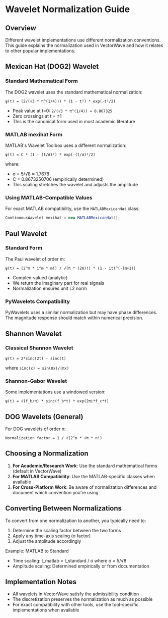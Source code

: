 # Wavelet Normalization Guide

## Overview

Different wavelet implementations use different normalization conventions. This guide explains the normalization used in VectorWave and how it relates to other popular implementations.

## Mexican Hat (DOG2) Wavelet

### Standard Mathematical Form
The DOG2 wavelet uses the standard mathematical normalization:
```
ψ(t) = (2/(√3 * π^(1/4))) * (1 - t²) * exp(-t²/2)
```
- Peak value at t=0: `2/(√3 * π^(1/4)) ≈ 0.867325`
- Zero crossings at t = ±1
- This is the canonical form used in most academic literature

### MATLAB mexihat Form
MATLAB's Wavelet Toolbox uses a different normalization:
```
ψ(t) = C * (1 - (t/σ)²) * exp(-(t/σ)²/2)
```
where:
- σ = 5/√8 ≈ 1.7678
- C = 0.8673250706 (empirically determined)
- This scaling stretches the wavelet and adjusts the amplitude

### Using MATLAB-Compatible Values
For exact MATLAB compatibility, use the `MATLABMexicanHat` class:
```java
ContinuousWavelet mexihat = new MATLABMexicanHat();
```

## Paul Wavelet

### Standard Form
The Paul wavelet of order m:
```
ψ(t) = (2^m * i^m * m!) / √(π * (2m)!) * (1 - it)^(-(m+1))
```
- Complex-valued (analytic)
- We return the imaginary part for real signals
- Normalization ensures unit L2 norm

### PyWavelets Compatibility
PyWavelets uses a similar normalization but may have phase differences. The magnitude response should match within numerical precision.

## Shannon Wavelet

### Classical Shannon Wavelet
```
ψ(t) = 2*sinc(2t) - sinc(t)
```
where `sinc(x) = sin(πx)/(πx)`

### Shannon-Gabor Wavelet
Some implementations use a windowed version:
```
ψ(t) = √(f_b/π) * sinc(f_b*t) * exp(2πi*f_c*t)
```

## DOG Wavelets (General)

For DOG wavelets of order n:
```
Normalization factor = 1 / √(2^n * √π * n!)
```

## Choosing a Normalization

1. **For Academic/Research Work**: Use the standard mathematical forms (default in VectorWave)
2. **For MATLAB Compatibility**: Use the MATLAB-specific classes when available
3. **For Cross-Platform Work**: Be aware of normalization differences and document which convention you're using

## Converting Between Normalizations

To convert from one normalization to another, you typically need to:
1. Determine the scaling factor between the two forms
2. Apply any time-axis scaling (σ factor)
3. Adjust the amplitude accordingly

Example: MATLAB to Standard
- Time scaling: t_matlab = t_standard / σ where σ = 5/√8
- Amplitude scaling: Determined empirically or from documentation

## Implementation Notes

- All wavelets in VectorWave satisfy the admissibility condition
- The discretization preserves the normalization as much as possible
- For exact compatibility with other tools, use the tool-specific implementations when available